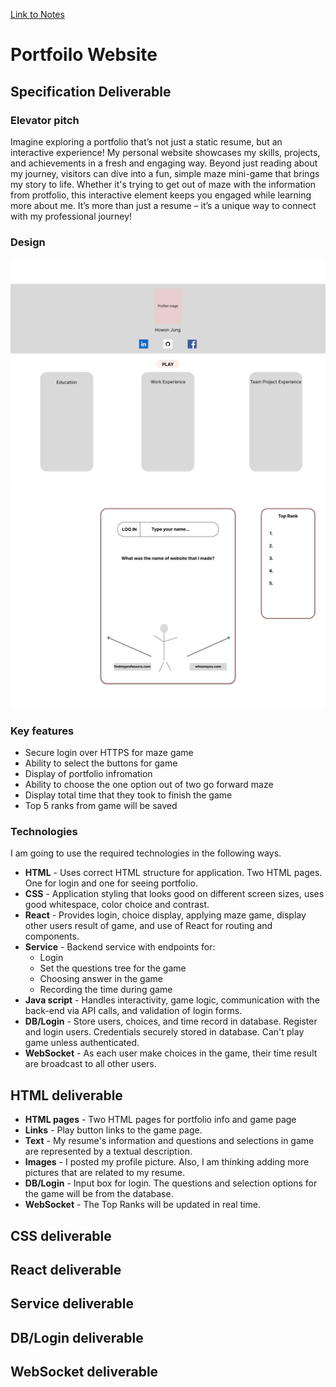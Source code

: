 [Link to Notes](./notes.md)

# **Portfoilo Website**

## **Specification Deliverable**

### **Elevator pitch**

Imagine exploring a portfolio that’s not just a static resume, but an interactive experience! My personal website showcases my skills, projects, and achievements in a fresh and engaging way. Beyond just reading about my journey, visitors can dive into a fun, simple maze mini-game that brings my story to life. Whether it's trying to get out of maze with the information from protfolio, this interactive element keeps you engaged while learning more about me. It’s more than just a resume – it’s a unique way to connect with my professional journey!

### **Design**
![Desktop1](./Desktop1.jpg)
![Desktop2](./Desktop2.jpg)


### **Key features**
- Secure login over HTTPS for maze game
- Ability to select the buttons for game
- Display of portfolio infromation
- Ability to choose the one option out of two go forward maze
- Display total time that they took to finish the game
- Top 5 ranks from game will be saved

### **Technologies**

I am going to use the required technologies in the following ways.

- **HTML** - Uses correct HTML structure for application. Two HTML pages. One for login and one for seeing portfolio.
- **CSS** - Application styling that looks good on different screen sizes, uses good whitespace, color choice and contrast.
- **React** - Provides login, choice display, applying maze game, display other users result of game, and use of React for routing and components.
- **Service** - Backend service with endpoints for:
  - Login
  - Set the questions tree for the game
  - Choosing answer in the game
  - Recording the time during game
- **Java script** - Handles interactivity, game logic, communication with the back-end via API calls, and validation of login forms.
- **DB/Login** - Store users, choices, and time record in database. Register and login users. Credentials securely stored in database. Can't play game unless authenticated.
- **WebSocket** - As each user make choices in the game, their time result are broadcast to all other users.


## **HTML deliverable**
- **HTML pages** - Two HTML pages for portfolio info and game page
- **Links** - Play button links to the game page.
- **Text** - My resume's information and questions and selections in game are represented by a textual description.
- **Images** - I posted my profile picture. Also, I am thinking adding more pictures that are related to my resume.
- **DB/Login** - Input box for login. The questions and selection options for the game will be from the database.
- **WebSocket** - The Top Ranks will be updated in real time.

## **CSS deliverable**

## **React deliverable**

## **Service deliverable**

## **DB/Login deliverable**

## **WebSocket deliverable**
